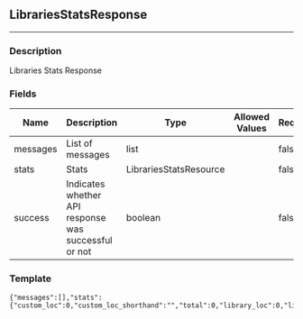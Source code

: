 ## LibrariesStatsResponse
---
### Description
Libraries Stats Response
### Fields
| Name | Description | Type | Allowed Values | Required |
| ---- | ----------- | ---- | -------------- | -------- |
| messages | List of messages | list |  | false |
| stats | Stats | LibrariesStatsResource |  | false |
| success | Indicates whether API response was successful or not | boolean |  | false |
### Template
```
{"messages":[],"stats":{"custom_loc":0,"custom_loc_shorthand":"","total":0,"library_loc":0,"library_loc_shorthand":"","num_custom_library":0,"stale":0,"num_third_party_library":0,"unknown":0,"vulnerables":0,"total_library_loc":0,"total_library_loc_shorthand":"","totalVulnerabilities":0},"success":true}
```
